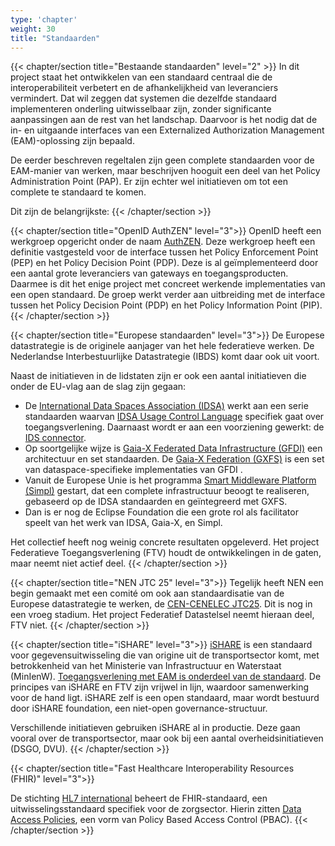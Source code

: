 ```yaml
---
type: 'chapter'
weight: 30
title: "Standaarden"
---
```


{{< chapter/section title="Bestaande standaarden" level="2" >}}
In dit project staat het ontwikkelen van een standaard centraal die de interoperabiliteit verbetert en de afhankelijkheid van leveranciers vermindert. Dat wil zeggen dat systemen die dezelfde standaard implementeren onderling uitwisselbaar zijn, zonder significante aanpassingen aan de rest van het landschap.
Daarvoor is het nodig dat de in- en uitgaande interfaces van een Externalized Authorization Management (EAM)-oplossing zijn bepaald.

De eerder beschreven regeltalen zijn geen complete standaarden voor de EAM-manier van werken,
maar beschrijven hooguit een deel van het Policy Administration Point (PAP). Er zijn echter wel initiatieven om tot een complete te standaard te komen.

Dit zijn de belangrijkste:
{{< /chapter/section >}}

{{< chapter/section title="OpenID AuthZEN" level="3">}}
OpenID heeft een werkgroep opgericht onder de naam [AuthZEN](https://openid.net/wg/authzen/).
Deze werkgroep heeft een definitie vastgesteld voor de interface tussen het Policy Enforcement Point (PEP) en het Policy Decision Point (PDP). Deze is al geïmplementeerd door een aantal grote leveranciers van gateways en toegangsproducten. Daarmee is dit het enige project met concreet werkende implementaties van een
open standaard. De groep werkt verder aan uitbreiding met de interface tussen het Policy Decision Point (PDP) en het Policy Information Point (PIP).
{{< /chapter/section >}}

{{< chapter/section title="Europese standaarden" level="3">}}
De Europese datastrategie is de originele aanjager van het hele federatieve werken. De Nederlandse Interbestuurlijke Datastrategie (IBDS) komt daar ook uit voort.

Naast de initiatieven in de lidstaten zijn er ook een aantal initiatieven die onder de EU-vlag aan de slag zijn gegaan:

- De [International Data Spaces Association (IDSA)](https://internationaldataspaces.org/) werkt aan een serie standaarden waarvan [IDSA Usage Control Language](https://international-data-spaces-association.github.io/DataspaceConnector/Documentation/v5/UsageControl) specifiek gaat over toegangsverlening. Daarnaast wordt er aan een voorziening gewerkt: de [IDS connector](https://international-data-spaces-association.github.io/DataspaceConnector/Introduction). 
- Op soortgelijke wijze is [Gaia-X Federated Data Infrastructure (GFDI)](https://gaia-x.eu/) een architectuur en set standaarden.
De [Gaia-X Federation (GXFS)](https://www.gxfs.eu/) is een set van dataspace-specifieke implementaties van GFDI . 
- Vanuit de Europese Unie is het programma [Smart Middleware Platform (Simpl)](https://simpl-programme.ec.europa.eu/) gestart, dat een complete infrastructuur beoogt te realiseren, gebaseerd op de IDSA standaarden en geïntegreerd met GXFS. 
- Dan is er nog de Eclipse Foundation die een grote rol als facilitator speelt van het werk van IDSA, Gaia-X, en Simpl.

Het collectief heeft nog weinig concrete resultaten opgeleverd. Het project Federatieve Toegangsverlening (FTV) houdt de ontwikkelingen in de gaten, maar neemt niet actief deel.
{{< /chapter/section >}}

{{< chapter/section title="NEN JTC 25" level="3">}}
Tegelijk heeft NEN een begin gemaakt met een comité om ook aan standaardisatie van de Europese datastrategie te werken,
de [CEN-CENELEC JTC25](https://www.nen.nl/nieuws/data-verzamelen-opslaan-en-uitwisselen/nieuwe-europese-normalisatiegroep-voor-data-en-cloud-van-start/). Dit is nog in een vroeg stadium. Het project Federatief Datastelsel neemt hieraan deel, FTV niet.
{{< /chapter/section >}}

{{< chapter/section title="iSHARE" level="3">}}
[iSHARE](https://ishare.eu/) is een standaard voor gegevensuitwisseling die van origine uit de transportsector komt, met betrokkenheid van het Ministerie van Infrastructuur en Waterstaat (MinIenW). [Toegangsverlening met EAM is onderdeel van de standaard](https://trustbok.ishare.eu/apply-ishare/authorisation). De principes van iSHARE en FTV zijn vrijwel in lijn, waardoor samenwerking voor de hand ligt. iSHARE zelf is een open standaard, maar wordt bestuurd door iSHARE foundation, een niet-open governance-structuur.

Verschillende initiatieven gebruiken iSHARE al in productie. Deze gaan vooral over de transportsector, maar ook bij een aantal overheidsinitiatieven (DSGO, DVU).
{{< /chapter/section >}}

{{< chapter/section title="Fast Healthcare Interoperability Resources (FHIR)" level="3">}}

De stichting [HL7 international](https://www.hl7.org/index.cfm) beheert de FHIR-standaard, een uitwisselingsstandaard specifiek voor de zorgsector. Hierin zitten [Data Access Policies](https://build.fhir.org/ig/HL7/data-access-policies/index.html), een vorm van Policy Based Access Control (PBAC).
{{< /chapter/section >}}
